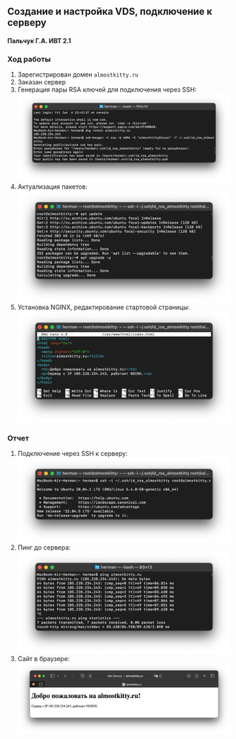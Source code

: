 ## Создание и настройка VDS, подключение к серверу
#### Пальчук Г.А. ИВТ 2.1

### Ход работы
1. Зарегистрирован домен ```almostkitty.ru```
2. Заказан сервер
3. Генерация пары RSA ключей для подключения через SSH:
![](img/2.1.3.png)
4. Актуализация пакетов:
![](img/2.1.4.png)
5. Установка NGINX, редактирование стартовой страницы:
![](img/2.1.5.png)


### Отчет
1. Подключение через SSH к серверу:
![](img/2.2.1.png)
2. Пинг до сервера:
![](img/2.2.2.png)
3. Сайт в браузере:
![](img/2.2.3.png)
